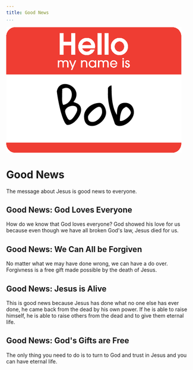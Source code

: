 ```yaml
---
title: Good News
...
```


![Hello Image](images/hello.png)

# Good News

The message about Jesus is good news to everyone.

## Good News: God Loves Everyone

How do we know that God loves everyone? God showed his love for us because even though we have all broken God's law, Jesus died for us.

## Good News: We Can All be Forgiven

No matter what we may have done wrong, we can have a do over. Forgivness is a free gift made possible by the death of Jesus.

## Good News: Jesus is Alive

This is good news because Jesus has done what no one else has ever done, he came back from the dead by his own power. If he is able to raise himself, he is able to raise others from the dead and to give them eternal life.

## Good News: God's Gifts are Free

The only thing you need to do is to turn to God and trust in Jesus and you can have eternal life.
